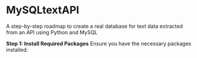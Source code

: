 # MySQLtextAPI
A step-by-step roadmap to create a real database for text data extracted from an API using Python and MySQL

**Step 1: Install Required Packages**
Ensure you have the necessary packages installed:
